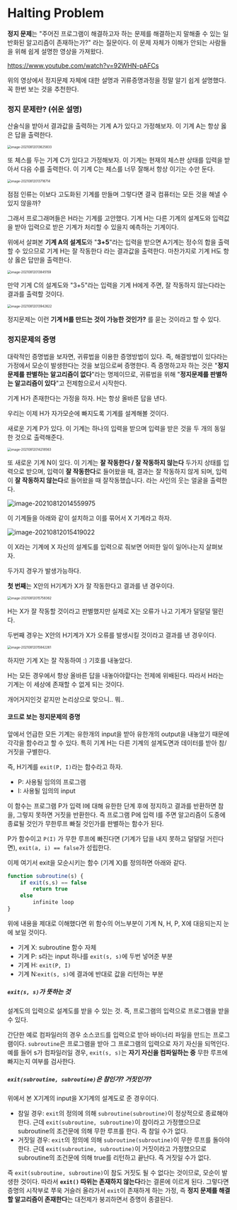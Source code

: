 # Halting Problem

**정지 문제**는 "주어진 프로그램이 해결하고자 하는 문제를 해결하는지 말해줄 수 있는 일반화된 알고리즘이 존재하는가?" 라는 질문이다. 이 문제 자체가 이해가 안되는 사람들을 위해 쉽게 설명한 영상을 가져왔다.

https://www.youtube.com/watch?v=92WHN-pAFCs

위의 영상에서 정지문제 자체에 대한 설명과 귀류증명과정을 정말 알기 쉽게 설명했다. 꼭 한번 보는 것을 추천한다.



### 정지 문제란? (쉬운 설명)

산술식을 받아서 결과값을 출력하는 기계 A가 있다고 가정해보자. 이 기계 A는 항상 옳은 답을 출력한다.

<img src="images/image-20210812013625833.png" alt="image-20210812013625833" style="zoom:50%;" /> 





또 체스를 두는 기계 C가 있다고 가정해보자. 이 기계는 현재의 체스판 상태를 입력을 받아서 다음 수를 출력한다. 이 기계 C는 체스를 너무 잘해서 항상 이기는 수만 둔다.

<img src="images/image-20210812013716714.png" alt="image-20210812013716714" style="zoom:50%;" /> 



점점 인류는 이보다 고도화된 기계를 만들며 그렇다면 결국 컴퓨터는 모든 것을 해낼 수 있지 않을까?

그래서 프로그래머들은 H라는 기계를 고안했다. 기계 H는 다른 기계의 설계도와 입력값을 받아 입력으로 받은 기계가 처리할 수 있을지 예측하는 기계이다.



 위에서 살펴본 **기계 A의 설계도**와 "**3+5**"라는 입력을 받으면 A기계는 정수의 합을 출력할 수 있으므로 기계 H는 잘 작동한다 라는 결과값을 출력한다. 마찬가지로 기계 H도 항상 옳은 답만을 출력한다.

<img src="images/image-20210812013845159.png" alt="image-20210812013845159" style="zoom:50%;" /> 





만약 기계 C의 설계도와 "3+5"라는 입력을 기계 H에게 주면, 잘 작동하지 않는다라는 결과를 출력할 것이다.

<img src="images/image-20210812013942622.png" alt="image-20210812013942622" style="zoom:50%;" /> 

정지문제는 이런 **기계 H를 만드는 것이 가능한 것인가?** 를 묻는 것이라고 할 수 있다.







### 정지문제의 증명

대락적인 증명법을 보자면, 귀류법을 이용한 증명방법이 있다. 즉, 해결방법이 있다라는 가정에서 모순이 발생한다는 것을 보임으로써 증명한다. 즉 증명하고자 하는 것은 "**정지 문제를 판별하는 알고리즘이 없다**"라는 명제이므로, 귀류법을 위해 "**정지문제를 판별하는 알고리즘이 있다**"고 전제함으로서 시작한다.



기계 H가 존재한다는 가정을 하자. H는 항상 올바른 답을 낸다.

우리는 이제 H가 자가모순에 빠지도록 기계를 설계해볼 것이다.

새로운 기계 P가 있다. 이 기계는 하나의 입력을 받으며 입력을 받은 것을 두 개의 동일한 것으로 출력해준다.

<img src="images/image-20210812014218563.png" alt="image-20210812014218563" style="zoom:50%;" /> 



또 새로운 기계 N이 있다. 이 기계는 **잘 작동한다 / 잘 작동하지 않는다** 두가지 상태를 입력으로 받으며, 입력이 **잘 작동한다**로 들어왔을 때, 결과는 잘 작동하지 않게 되며, 입력이 **잘 작동하지 않는다**로 들어왔을 때  잘작동했습니다. 라는 사인의 웃는 얼굴을 출력한다.

![image-20210812014559975](images/image-20210812014559975.png)





이 기계들을 아래와 같이 설치하고 이를 묶어서 X 기계라고 하자.

![image-20210812015419022](images/image-20210812015419022.png) 





이 X라는 기계에 X 자신의 설계도를 입력으로 줘보면 어떠한 일이 일어나는지 살펴보자.



두가지 경우가 발생가능하다.

**첫 번째**는 X안의 H기계가 X가 잘 작동한다고 결과를 낸 경우이다.

<img src="images/image-20210812015758362.png" alt="image-20210812015758362" style="zoom:50%;" />

H는 X가 잘 작동할 것이라고 판별했지만 실제로 X는 오류가 나고 기계가 덜덜덜 떨린다.

 

두번째 경우는 X안의 H기계가 X가 오류를 발생시킬 것이라고 결과를 낸 경우이다.

<img src="images/image-20210812015842261.png" alt="image-20210812015842261" style="zoom:50%;" />

하지만 기계 X는 잘 작동하여 :) 기호를 내놓았다.

H는 모든 경우에서 항상 올바른 답을 내놓아야핱다는 전제에 위배된다. 따라서 H라는 기계는 이 세상에 존재할 수 없게 되는 것이다.

개어거지인것 같지만 논리상으로 맞으니.. 뭐..





#### 코드로 보는 정지문제의 증명

앞에서 언급한 모든 기계는 유한개의 input을 받아 유한개의 output을 내놓았기 때문에 각각을 함수라고 할 수 있다. 특히 기계 H는 다른 기계의 설계도면과 데이터를 받아 참/거짓을 구별한다. 

즉, H기계를  `exit(P, I)`라는 함수라고 하자.

- P: 사용될 임의의 프로그램
- I: 사용될 임의의 input



이 함수는 프로그램 P가  입력 I에 대해 유한한 단계 후에 정지하고 결과를 반환하면 참을, 그렇지 못하면 거짓을 반환한다. 즉  프로그램 P에 입력 I를 주면 알고리즘이 도중에 종료될 것인가 무한루프 빠질 것인가를 판별하는 함수가 된다. 

P가 함수이고 `P(I)` 가 무한 루프에 빠진다면 (기계가 답을 내지 못하고 덜덜덜 거린다면),  `exit(a, i) == false`가 성립한다.



이제 여기서 exit을 모순시키는 함수 (기계 X)를 정의하면 아래와 같다.

```javascript
function subroutine(s) {
    if exit(s,s) == false
        return true
    else
        infinite loop
}
```

위에 내용을 제대로 이해했다면 위 함수의 어느부분이 기계 N, H, P, X에 대응되는지 눈에 보일 것이다.

- 기계 X: subroutine 함수 자체
- 기계 P: s라는 input 하나를 `exit(s, s)`에 두번 넣어준 부분
- 기계 H: `exit(P, I)` 
- 기계 N:`exit(s, s)`에 결과에 반대로 값을 리턴하는 부분





##### **`exit(s, s)`가 뜻하는 것**

설계도의 입력으로 설계도를 받을 수 있는 것. 즉, 프로그램의 입력으로 프로그램을 받을 수 있다. 

간단한 예로 컴파일러의 경우 소스코드를 입력으로 받아 바이너리 파일을 만드는 프로그램이다. `subroutine`은 프로그램을 받아 그 프로그램의 입력으로 자기 자신을 되먹인다. 예를 들어 s가 컴파일러일 경우, `exit(s, s)`는 **자기 자신을 컴파일하는 중** 무한 루프에 빠지는지 여부를 검사한다.





##### **`exit(subroutine, subroutine)`은 참인가? 거짓인가?** 

위에서 본 X기계의 input을 X기계의 설계도로 준 경우이다.

- 참일 경우: `exit`의 정의에 의해 `subroutine(subroutine)`이 정상적으로 종료해야 한다. 근데 `exit(subroutine, subroutine)`이 참이라고 가정했으므로 subroutine의 조건문에 의해 무한 루프를 한다. 즉 참일 수가 없다.
- 거짓일 경우: `exit`의 정의에 의해 `subroutine(subroutine)`이 무한 루프를 돌아야 한다. 근데 `exit(subroutine, subroutine)`이 거짓이라고 가정했으므로 subroutine의 조건문에 의해 true를 리턴하고 끝난다. 즉 거짓일 수가 없다.



즉 `exit(subroutine, subroutine)`이 참도 거짓도 될 수 없다는 것이므로, 모순이 발생한 것이다. 따라서 **`exit()` 따위는 존재하지 않는다**라는 결론에 이르게 된다. 그렇다면 증명의 시작부로 쭈욱 거슬러 올라가서 `exit`이 존재하게 하는 가정, 즉 **정지 문제를 해결할 알고리즘이 존재한다**는 대전제가 붕괴하면서 증명이 종결된다.

